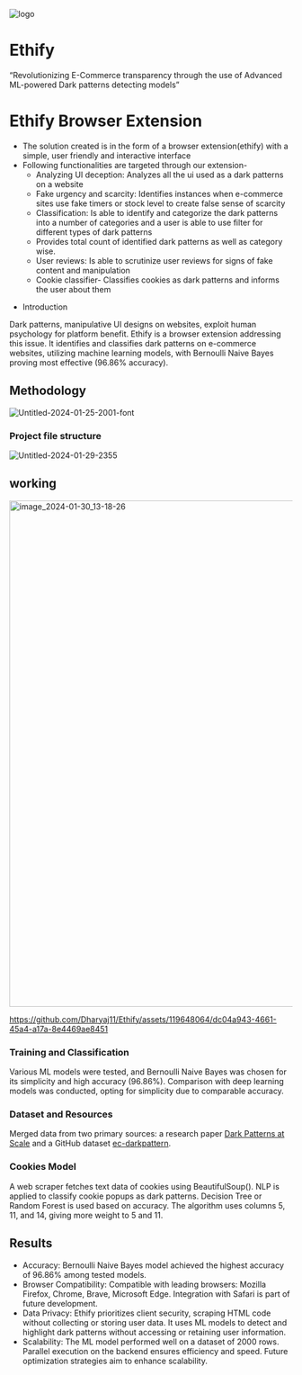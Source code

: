 ![logo](https://github.com/Dharyaj11/Ethify/assets/119648064/f3f132a8-a116-4eee-8895-4699a6135847)

# Ethify
“Revolutionizing E-Commerce transparency through the use of Advanced ML-powered 
Dark patterns detecting models”


# Ethify Browser Extension
- The solution created is in the form of a browser extension(ethify) with a simple, user friendly and interactive interface 
- Following functionalities are targeted through our extension-
  + Analyzing UI deception: Analyzes all the ui used as a dark patterns on a website
  + Fake urgency and scarcity: Identifies instances when e-commerce sites use fake timers or stock level to create false sense of scarcity 
  + Classification: Is able to identify and categorize the dark patterns into a number of categories and a user is able to use filter for different types of dark patterns
  + Provides total count of identified dark patterns as well as category wise. 
  + User reviews: Is able to scrutinize user reviews for signs of fake content and manipulation
  + Cookie classifier- Classifies cookies as dark patterns and informs the user about them

* Introduction

Dark patterns, manipulative UI designs on websites, exploit human psychology for platform benefit. Ethify is a browser extension addressing this issue. It identifies and classifies dark patterns on e-commerce websites, utilizing machine learning models, with Bernoulli Naive Bayes proving most effective (96.86% accuracy).

## Methodology


  ![Untitled-2024-01-25-2001-font](https://github.com/Dharyaj11/Ethify/assets/119648064/00b48885-fb55-4937-99ac-5c525655e520)
### Project file structure
  ![Untitled-2024-01-29-2355](https://github.com/Dharyaj11/Ethify/assets/119648064/8bd34140-c2c0-4a24-8486-5c4dd44bd622)

## working
<img width="900" alt="image_2024-01-30_13-18-26" src="https://github.com/Dharyaj11/Ethify/assets/119648064/ba4bc3d8-1bde-4df4-979d-52552269ee28">

https://github.com/Dharyaj11/Ethify/assets/119648064/dc04a943-4661-45a4-a17a-8e4469ae8451


### Training and Classification
Various ML models were tested, and Bernoulli Naive Bayes was chosen for its simplicity and high accuracy (96.86%). Comparison with deep learning models was conducted, opting for simplicity due to comparable accuracy.

### Dataset and Resources
Merged data from two primary sources: a research paper [Dark Patterns at Scale](https://arxiv.org/pdf/1907.07032.pdf) and a GitHub dataset [ec-darkpattern](https://github.com/yamanalab/ec-darkpattern/blob/master/dataset/dataset.tsv).



### Cookies Model
A web scraper fetches text data of cookies using BeautifulSoup(). NLP is applied to classify cookie popups as dark patterns. Decision Tree or Random Forest is used based on accuracy. The algorithm uses columns 5, 11, and 14, giving more weight to 5 and 11.

## Results

- Accuracy: Bernoulli Naive Bayes model achieved the highest accuracy of 96.86% among tested models.
- Browser Compatibility: Compatible with leading browsers: Mozilla Firefox, Chrome, Brave, Microsoft Edge. Integration with Safari is part of future development.
- Data Privacy: Ethify prioritizes client security, scraping HTML code without collecting or storing user data. It uses ML models to detect and highlight dark patterns without accessing or retaining user information.
- Scalability: The ML model performed well on a dataset of 2000 rows. Parallel execution on the backend ensures efficiency and speed. Future optimization strategies aim to enhance scalability.
